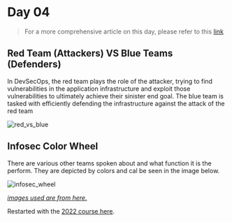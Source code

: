 # Day 04

> For a more comprehensive article on this day, please refer to this [link](https://github.com/MichaelCade/90DaysOfDevOps/blob/main/2023/day04.md)

## Red Team (Attackers) VS Blue Teams (Defenders)

In DevSecOps, the red team plays the role of the attacker, trying to find vulnerabilities in the application infrastructure and exploit those vulnerabilities to ultimately achieve their sinister end goal. The blue team is tasked with efficiently defending the infrastructure against the attack of the red team

![red_vs_blue](https://github.com/tuyojr/90DaysOfDevOps/blob/main/day_04_red_and_blue_team/red_vs_blue.jpg)

## Infosec Color Wheel

There are various other teams spoken about and what function it is the perform. They are depicted by colors and cal be seen in the image below.

![infosec_wheel](https://github.com/tuyojr/90DaysOfDevOps/blob/main/day_04_red_and_blue_team/infosec_wheel.jpg)

[*images used are from here.*](https://hackernoon.com/introducing-the-infosec-colour-wheel-blending-developers-with-red-and-blue-security-teams-6437c1a07700)

Restarted with the [2022 course here](https://github.com/MichaelCade/90DaysOfDevOps/blob/main/2022/Days/day03.md).